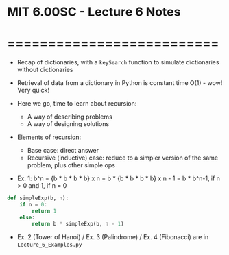 # MIT 6.00SC - Lecture 6 Notes
# ==========================

* Recap of dictionaries, with a `keySearch` function to simulate dictionaries without dictionaries

* Retrieval of data from a dictionary in Python is constant time O(1) - wow! Very quick!

* Here we go, time to learn about recursion:
  - A way of describing problems
  - A way of designing solutions

* Elements of recursion:
  - Base case: direct answer
  - Recursive (inductive) case: reduce to a simpler version of the same problem, plus other simple ops

* Ex. 1:
b^n = {b * b * b * b} x n
    =  b * {b * b * b * b} x n - 1
    = b * b^n-1, if n > 0 and 1, if n = 0

```python
def simpleExp(b, n):
    if n = 0:
        return 1
    else:
        return b * simpleExp(b, n - 1)
```

* Ex. 2 (Tower of Hanoi) / Ex. 3 (Palindrome) / Ex. 4 (Fibonacci) are in `Lecture_6_Examples.py`
